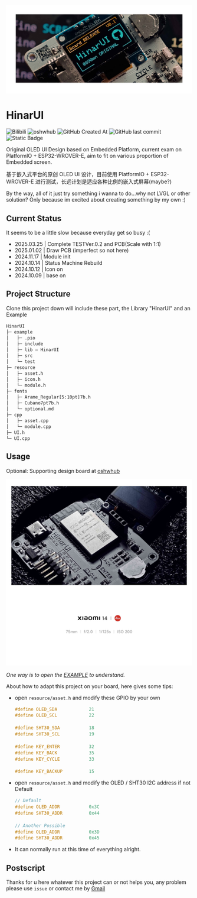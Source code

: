 ![head](pic/HinarUI_Cover.jpg)

# HinarUI 
![Bilibili](https://img.shields.io/badge/Bilibili-EE979F?link=https%3A%2F%2Fspace.bilibili.com%2F45409103)
![oshwhub](https://img.shields.io/badge/%E7%AB%8B%E5%88%9B%E5%BC%80%E6%BA%90%E7%A4%BE%E5%8C%BA-4672F5?link=https%3A%2F%2Foshwhub.com%2Flink_joestar%2Fhinarui-open-source-embedded-sel)
![GitHub Created At](https://img.shields.io/github/created-at/890mn/HinarUI?labelColor=%2339354A&color=%239BB9B4)
![GitHub last commit](https://img.shields.io/github/last-commit/890mn/HinarUI?labelColor=%2339354A&color=%239BB9B4)
![Static Badge](https://img.shields.io/github/v/release/890mn/HinarUI?color=%23263C53)

Original OLED UI Design based on Embedded Platform, current exam on PlatformIO + ESP32-WROVER-E, aim to fit on various proportion of Embedded screen.

基于嵌入式平台的原创 OLED UI 设计，目前使用 PlatformIO + ESP32-WROVER-E 进行测试，长远计划是适应各种比例的嵌入式屏幕(maybe?)

By the way, all of it just try something i wanna to do...why not LVGL or other solution? Only because im excited about creating something by my own :)

## Current Status

It seems to be a little slow because everyday get so busy :(

- 2025.03.25 | Complete TESTVer.0.2 and PCB(Scale with 1:1)
- 2025.01.02 | Draw PCB (imperfect so not here)
- 2024.11.17 | Module init
- 2024.10.14 | Status Machine Rebuild
- 2024.10.12 | Icon on
- 2024.10.09 | base on

## Project Structure

Clone this project down will include these part, the Library "HinarUI" and an Example  

```plaintext
HinarUI
├─ example
│   ├─ .pio
│   ├─ include
│   ├─ lib ― HinarUI
│   ├─ src
│   └─ test
├─ resource
│   ├─ asset.h
│   ├─ icon.h
│   └─ module.h
├─ fonts
│   ├─ Arame_Regular[5:10pt]7b.h
│   ├─ Cubano7pt7b.h
│   └─ optional.md
├─ cpp
│   ├─ asset.cpp
│   └─ module.cpp
├─ UI.h
└─ UI.cpp
```

## Usage

Optional: Supporting design board at [oshwhub](https://oshwhub.com/link_joestar/hinarui-open-source-embedded-sel)  

![cover](pic/cover.jpg)

*One way is to open the [EXAMPLE](/example/README.md) to understand.*

About how to adapt this project on your board, here gives some tips:

- open `resource/asset.h` and modify these GPIO by your own

    ```cpp
    #define OLED_SDA            21
    #define OLED_SCL            22

    #define SHT30_SDA           18
    #define SHT30_SCL           19

    #define KEY_ENTER           32
    #define KEY_BACK            35 
    #define KEY_CYCLE           33

    #define KEY_BACKUP          15
    ```

- open `resource/asset.h` and modify the OLED / SHT30 I2C address if not Default

    ```cpp
    // Default
    #define OLED_ADDR           0x3C
    #define SHT30_ADDR          0x44
    
    // Another Possible
    #define OLED_ADDR           0x3D
    #define SHT30_ADDR          0x45
    ```

- It can normally run at this time of everything alright.

## Postscript

Thanks for u here whatever this project can or not helps you, any problem please use `issue` or contact me by [Gmail](mailto:linkjoestar402212@gmail.com)
